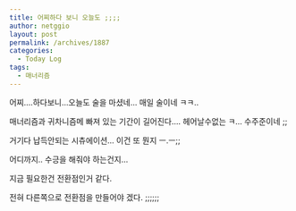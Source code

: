 ```yaml
---
title: 어찌하다 보니 오늘도 ;;;;
author: netggio
layout: post
permalink: /archives/1887
categories:
  - Today Log
tags:
  - 매너리즘
---
```

어찌&#8230;.하다보니&#8230;오늘도 술을 마셨네&#8230; 매일 술이네 ㅋㅋ..&nbsp;   
  
매너리즘과 귀차니즘메 빠져 있는 기간이 길어진다&#8230;. 헤어날수없는 ㅋ&#8230; 수주준이네 ;;  
  
거기다 납득안되는 시츄에이션&#8230; 이건 또 뭔지 ㅡ.ㅡ;;  
  
어디까지.. 수긍을 해줘야 하는건지&#8230;  
  
지금 필요한건 전환점인거 같다.  
  
전혀 다른쪽으로 전환점을 만들어야 겠다. ;;;;;; &nbsp;